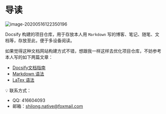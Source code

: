 # 导读

![image-20200516122350196](https://gitee.com/wugenqiang/PictureBed/raw/master/NoteBook/20200516122351.png)

Docsify 构建的项目仓库，用于存放本人用 `Markdown` 写的博客、笔记、随笔、文档等，存放至此，便于多设备阅读。

如果觉得这种文档网站构建方式不错，想跟我一样这样去优化项目仓库，不妨参考本人写的如下两篇文章：
* [Docsify文档指南](Project/Docsify/DocsifyNotes.md)
* [Markdown 语法](Project/Docsify/mdNotes.md)
* [LaTex 语法](ToolBox/LaTex使用指南)

:bulb: 联系方式：
* QQ: 416604093
* 邮箱：shilong.native@foxmail.com
